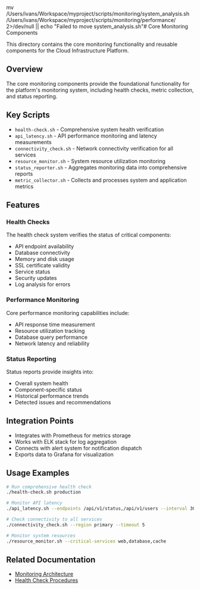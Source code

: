mv /Users/ivans/Workspace/myproject/scripts/monitoring/system_analysis.sh /Users/ivans/Workspace/myproject/scripts/monitoring/performance/ 2>/dev/null || echo "Failed to move system_analysis.sh"# Core Monitoring Components

This directory contains the core monitoring functionality and reusable components for the Cloud Infrastructure Platform.

## Overview

The core monitoring components provide the foundational functionality for the platform's monitoring system, including health checks, metric collection, and status reporting.

## Key Scripts

- `health-check.sh` - Comprehensive system health verification
- `api_latency.sh` - API performance monitoring and latency measurements
- `connectivity_check.sh` - Network connectivity verification for all services
- `resource_monitor.sh` - System resource utilization monitoring
- `status_reporter.sh` - Aggregates monitoring data into comprehensive reports
- `metric_collector.sh` - Collects and processes system and application metrics

## Features

### Health Checks

The health check system verifies the status of critical components:

- API endpoint availability
- Database connectivity
- Memory and disk usage
- SSL certificate validity
- Service status
- Security updates
- Log analysis for errors

### Performance Monitoring

Core performance monitoring capabilities include:

- API response time measurement
- Resource utilization tracking
- Database query performance
- Network latency and reliability

### Status Reporting

Status reports provide insights into:

- Overall system health
- Component-specific status
- Historical performance trends
- Detected issues and recommendations

## Integration Points

- Integrates with Prometheus for metrics storage
- Works with ELK stack for log aggregation
- Connects with alert system for notification dispatch
- Exports data to Grafana for visualization

## Usage Examples

```bash
# Run comprehensive health check
./health-check.sh production

# Monitor API latency
./api_latency.sh --endpoints /api/v1/status,/api/v1/users --interval 30

# Check connectivity to all services
./connectivity_check.sh --region primary --timeout 5

# Monitor system resources
./resource_monitor.sh --critical-services web,database,cache
```

## Related Documentation

- [Monitoring Architecture](../../../docs/operations/monitoring-guide.md)
- [Health Check Procedures](../../../docs/operations/health-checks.md)
